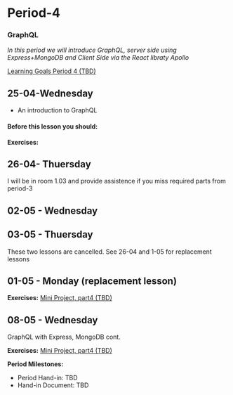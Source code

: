 # Period-4 
### GraphQL

*In this period we will introduce GraphQL, server side using Express+MongoDB and Client Side via the React libraty Apollo*

[Learning Goals Period 4 (TBD)]()

## 25-04-Wednesday
* An introduction to GraphQL

#### Before this lesson you should:


**Exercises:** 

## 26-04- Thuersday

I will be in room 1.03 and provide assistence if you miss required parts from period-3

## 02-05 - Wednesday
## 03-05 - Thuersday
These two lessons are cancelled. See 26-04 and 1-05 for replacement lessons

## 01-05 - Monday (replacement lesson)

**Exercises:** 
[Mini Project, part4 (TBD)](#)

## 08-05 - Wednesday
GraphQL with Express, MongoDB cont. 

**Exercises:** 
[Mini Project, part4 (TBD)](#)

**Period Milestones:**
* Period Hand-in: TBD
* Hand-in Document: TBD

